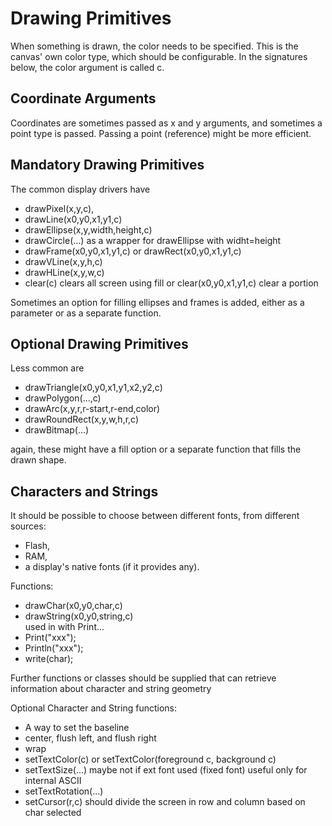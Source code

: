 Drawing Primitives
=

When something is drawn, the color needs to be specified. This is the canvas' own color type, which should be configurable. In the signatures below, the color argument is called c.

Coordinate Arguments
-

Coordinates are sometimes passed as x and y arguments, and sometimes a point type is passed. Passing a point (reference) might be more efficient.

Mandatory Drawing Primitives
-

The common display drivers have
- drawPixel(x,y,c),
- drawLine(x0,y0,x1,y1,c)
- drawEllipse(x,y,width,height,c)
- drawCircle(...) as a wrapper for drawEllipse with widht=height
- drawFrame(x0,y0,x1,y1,c) or drawRect(x0,y0,x1,y1,c)
- drawVLine(x,y,h,c)
- drawHLine(x,y,w,c)
- clear(c) clears all screen using fill or clear(x0,y0,x1,y1,c) clear a portion

Sometimes an option for filling ellipses and frames is added, either as a parameter or as a separate function.

Optional Drawing Primitives
-

Less common are
- drawTriangle(x0,y0,x1,y1,x2,y2,c)
- drawPolygon(...,c)
- drawArc(x,y,r,r-start,r-end,color)
- drawRoundRect(x,y,w,h,r,c)
- drawBitmap(...)

again, these might have a fill option or a separate function that fills the drawn shape.

Characters and Strings
-

It should be possible to choose between different fonts, from different sources:
- Flash,
- RAM,
- a display's native fonts (if it provides any).

Functions:
- drawChar(x0,y0,char,c)
- drawString(x0,y0,string,c)<br>
used in with Print...
- Print("xxx");
- Println("xxx");
- write(char);

Further functions or classes should be supplied that can retrieve information about character and string geometry

Optional Character and String functions:
- A way to set the baseline
- center, flush left, and flush right
- wrap
- setTextColor(c) or setTextColor(foreground c, background c)
- setTextSize(...) maybe not if ext font used (fixed font) useful only for internal ASCII
- setTextRotation(...)
- setCursor(r,c) should divide the screen in row and column based on char selected

